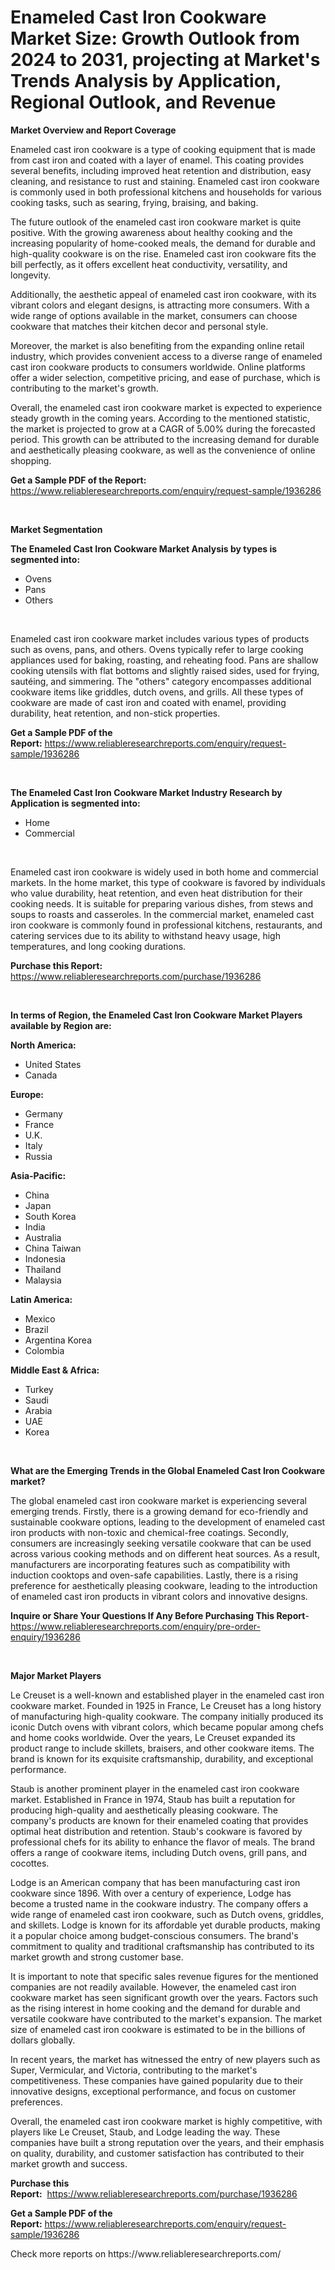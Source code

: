 <p><h1>Enameled Cast Iron Cookware Market Size: Growth Outlook from 2024 to 2031, projecting at Market's Trends Analysis by Application, Regional Outlook, and Revenue</h1></p><p><strong>Market Overview and Report Coverage</strong></p>
<p><p>Enameled cast iron cookware is a type of cooking equipment that is made from cast iron and coated with a layer of enamel. This coating provides several benefits, including improved heat retention and distribution, easy cleaning, and resistance to rust and staining. Enameled cast iron cookware is commonly used in both professional kitchens and households for various cooking tasks, such as searing, frying, braising, and baking.</p><p>The future outlook of the enameled cast iron cookware market is quite positive. With the growing awareness about healthy cooking and the increasing popularity of home-cooked meals, the demand for durable and high-quality cookware is on the rise. Enameled cast iron cookware fits the bill perfectly, as it offers excellent heat conductivity, versatility, and longevity.</p><p>Additionally, the aesthetic appeal of enameled cast iron cookware, with its vibrant colors and elegant designs, is attracting more consumers. With a wide range of options available in the market, consumers can choose cookware that matches their kitchen decor and personal style.</p><p>Moreover, the market is also benefiting from the expanding online retail industry, which provides convenient access to a diverse range of enameled cast iron cookware products to consumers worldwide. Online platforms offer a wider selection, competitive pricing, and ease of purchase, which is contributing to the market's growth.</p><p>Overall, the enameled cast iron cookware market is expected to experience steady growth in the coming years. According to the mentioned statistic, the market is projected to grow at a CAGR of 5.00% during the forecasted period. This growth can be attributed to the increasing demand for durable and aesthetically pleasing cookware, as well as the convenience of online shopping.</p></p>
<p><strong>Get a Sample PDF of the Report:</strong> <a href="https://www.reliableresearchreports.com/enquiry/request-sample/1936286">https://www.reliableresearchreports.com/enquiry/request-sample/1936286</a></p>
<p>&nbsp;</p>
<p><strong>Market Segmentation</strong></p>
<p><strong>The Enameled Cast Iron Cookware Market Analysis by types is segmented into:</strong></p>
<p><ul><li>Ovens</li><li>Pans</li><li>Others</li></ul></p>
<p>&nbsp;</p>
<p><p>Enameled cast iron cookware market includes various types of products such as ovens, pans, and others. Ovens typically refer to large cooking appliances used for baking, roasting, and reheating food. Pans are shallow cooking utensils with flat bottoms and slightly raised sides, used for frying, sautéing, and simmering. The "others" category encompasses additional cookware items like griddles, dutch ovens, and grills. All these types of cookware are made of cast iron and coated with enamel, providing durability, heat retention, and non-stick properties.</p></p>
<p><strong>Get a Sample PDF of the Report:</strong>&nbsp;<a href="https://www.reliableresearchreports.com/enquiry/request-sample/1936286">https://www.reliableresearchreports.com/enquiry/request-sample/1936286</a></p>
<p>&nbsp;</p>
<p><strong>The Enameled Cast Iron Cookware Market Industry Research by Application is segmented into:</strong></p>
<p><ul><li>Home</li><li>Commercial</li></ul></p>
<p>&nbsp;</p>
<p><p>Enameled cast iron cookware is widely used in both home and commercial markets. In the home market, this type of cookware is favored by individuals who value durability, heat retention, and even heat distribution for their cooking needs. It is suitable for preparing various dishes, from stews and soups to roasts and casseroles. In the commercial market, enameled cast iron cookware is commonly found in professional kitchens, restaurants, and catering services due to its ability to withstand heavy usage, high temperatures, and long cooking durations.</p></p>
<p><strong>Purchase this Report:</strong>&nbsp; <a href="https://www.reliableresearchreports.com/purchase/1936286">https://www.reliableresearchreports.com/purchase/1936286</a></p>
<p>&nbsp;</p>
<p><strong>In terms of Region, the Enameled Cast Iron Cookware Market Players available by Region are:</strong></p>
<p>
    <p> <strong> North America: </strong>
        <ul>
            <li>United States</li>
            <li>Canada</li>
        </ul>
        </p> 
    <p> <strong> Europe: </strong>
        <ul>
            <li>Germany</li>
            <li>France</li>
            <li>U.K.</li>
            <li>Italy</li>
            <li>Russia</li>
        </ul>
        </p> 
    <p> <strong> Asia-Pacific: </strong>
        <ul>
            <li>China</li>
            <li>Japan</li>
            <li>South Korea</li>
            <li>India</li>
            <li>Australia</li>
            <li>China Taiwan</li>
            <li>Indonesia</li>
            <li>Thailand</li>
            <li>Malaysia</li>
        </ul>
        </p> 
    <p> <strong> Latin America: </strong>
        <ul>
            <li>Mexico</li>
            <li>Brazil</li>
            <li>Argentina Korea</li>
            <li>Colombia</li>
        </ul>
        </p> 
    <p> <strong> Middle East & Africa: </strong>
        <ul>
            <li>Turkey</li>
            <li>Saudi</li>
            <li>Arabia</li>
            <li>UAE</li>
            <li>Korea</li>
        </ul>
    </p>
    </p>
<p>&nbsp;</p>
<p><strong>What are the Emerging Trends in the Global Enameled Cast Iron Cookware market?</strong></p>
<p><p>The global enameled cast iron cookware market is experiencing several emerging trends. Firstly, there is a growing demand for eco-friendly and sustainable cookware options, leading to the development of enameled cast iron products with non-toxic and chemical-free coatings. Secondly, consumers are increasingly seeking versatile cookware that can be used across various cooking methods and on different heat sources. As a result, manufacturers are incorporating features such as compatibility with induction cooktops and oven-safe capabilities. Lastly, there is a rising preference for aesthetically pleasing cookware, leading to the introduction of enameled cast iron products in vibrant colors and innovative designs.</p></p>
<p><strong>Inquire or Share Your Questions If Any Before Purchasing This Report</strong>- <a href="https://www.reliableresearchreports.com/enquiry/pre-order-enquiry/1936286">https://www.reliableresearchreports.com/enquiry/pre-order-enquiry/1936286</a></p>
<p>&nbsp;</p>
<p><strong>Major Market Players</strong></p>
<p><p>Le Creuset is a well-known and established player in the enameled cast iron cookware market. Founded in 1925 in France, Le Creuset has a long history of manufacturing high-quality cookware. The company initially produced its iconic Dutch ovens with vibrant colors, which became popular among chefs and home cooks worldwide. Over the years, Le Creuset expanded its product range to include skillets, braisers, and other cookware items. The brand is known for its exquisite craftsmanship, durability, and exceptional performance.</p><p>Staub is another prominent player in the enameled cast iron cookware market. Established in France in 1974, Staub has built a reputation for producing high-quality and aesthetically pleasing cookware. The company's products are known for their enameled coating that provides optimal heat distribution and retention. Staub's cookware is favored by professional chefs for its ability to enhance the flavor of meals. The brand offers a range of cookware items, including Dutch ovens, grill pans, and cocottes.</p><p>Lodge is an American company that has been manufacturing cast iron cookware since 1896. With over a century of experience, Lodge has become a trusted name in the cookware industry. The company offers a wide range of enameled cast iron cookware, such as Dutch ovens, griddles, and skillets. Lodge is known for its affordable yet durable products, making it a popular choice among budget-conscious consumers. The brand's commitment to quality and traditional craftsmanship has contributed to its market growth and strong customer base.</p><p>It is important to note that specific sales revenue figures for the mentioned companies are not readily available. However, the enameled cast iron cookware market has seen significant growth over the years. Factors such as the rising interest in home cooking and the demand for durable and versatile cookware have contributed to the market's expansion. The market size of enameled cast iron cookware is estimated to be in the billions of dollars globally.</p><p>In recent years, the market has witnessed the entry of new players such as Super, Vermicular, and Victoria, contributing to the market's competitiveness. These companies have gained popularity due to their innovative designs, exceptional performance, and focus on customer preferences.</p><p>Overall, the enameled cast iron cookware market is highly competitive, with players like Le Creuset, Staub, and Lodge leading the way. These companies have built a strong reputation over the years, and their emphasis on quality, durability, and customer satisfaction has contributed to their market growth and success.</p></p>
<p><strong>Purchase this Report:</strong>&nbsp;&nbsp;<a href="https://www.reliableresearchreports.com/purchase/1936286">https://www.reliableresearchreports.com/purchase/1936286</a></p>
<p></p>
<p><strong>Get a Sample PDF of the Report:</strong>&nbsp;<a href="https://www.reliableresearchreports.com/enquiry/request-sample/1936286">https://www.reliableresearchreports.com/enquiry/request-sample/1936286</a></p>
<p>Check more reports on https://www.reliableresearchreports.com/</p>